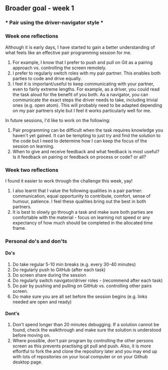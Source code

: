 ## Broader goal - week 1
### * Pair using the driver-navigator style *

### Week one reflections

Although it is early days, I have started to gain a better understanding of what feels like an effective pair programming session for me.

  1. For example, I know that I prefer to push and pull on Git as a pairing approach vs. controlling the screen remotely.
  2. I prefer to regularly switch roles with my pair partner. This enables both parties to code and drive equally.
  3. I feel it is important/useful to keep communicating with your partner, even to fairly extreme lengths. For example, as a driver, you could read the task aloud for the benefit of you both. As a navigator, you can communicate the exact steps the driver needs to take, including trivial ones (e.g. open atom). This will probably need to be adapted depending on my pair partners style but I feel it works particularly well for me.

In future sessions, I'd like to work on the following:

  1. Pair programming can be difficult when the task requires knowledge you haven't yet gained. It can be tempting to just try and find the solution to the code but I need to determine how I can keep the focus of the session on learning.
  2. When to give and receive feedback and what feedback is most useful? Is it feedback on pairing or feedback on process or code? or all?

### Week two reflections

I found it easier to work through the challenge this week, yay!

  1. I also learnt that I value the following qualities in a pair partner: communication, equal opportunity to contribute, comfort, sense of humour, patience. I feel these qualities bring out the best in both partners.
  2. It is best to slowly go through a task and make sure both parties are comfortable with the material - focus on learning not speed or any expectancy of how much should be completed in the allocated time frame.


### Personal do's and don'ts

#### Do's
  1. Do take regular 5-10 min breaks (e.g. every 30-40 minutes)
  2. Do regularly push to GitHub (after each task)
  3. Do screen share during the session
  4. Do regularly switch navigator/driver roles - (recommend after each task)
  5. Do pair by pushing and pulling on GitHub vs. controlling other pairs screen.
  6. Do make sure you are all set before the session begins (e.g. links needed are open and ready)


#### Dont's
  1. Don't spend longer than 20 minutes debugging. If a solution cannot be found, check the walkthrough and make sure the solution is understood before moving on.
  2. Where possible, don't pair program by controlling the other persons screen as this prevents practising git pull and push. Also, it is more effortful to fork the and clone the repository later and you may end up with lots of repositories on your local computer or on your Github desktop page.
